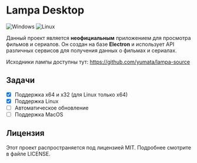 # Lampa Desktop

<img alt="Windows" src="https://img.shields.io/badge/-Windows-blue?style=flat-square&logo=windows&logoColor=white" /> <img alt="Linux" src="https://img.shields.io/badge/-Linux-yellow?style=flat-square&logo=linux&logoColor=white" />


Данный проект является **неофициальным** приложением для просмотра фильмов и сериалов. Он создан на базе **Electron** и использует API различных сервисов для получения данных о фильмах и сериалах.

Исходники лампы доступны тут: https://github.com/yumata/lampa-source

## Задачи

- [x] Поддержка x64 и x32 (для Linux только x64)
- [x] Поддержка Linux
- [ ] Автоматическое обновление
- [ ] Поддержка MacOS

## Лицензия

Этот проект распространяется под лицензией MIT. Подробнее смотрите в файле LICENSE.
